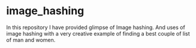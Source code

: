 # image_hashing
In this repository I have provided glimpse of Image hashing. And uses of image hashing with a very creative example  of finding a best couple of list of man and women.
